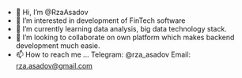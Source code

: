 - 👋 Hi, I’m @RzaAsadov
- 👀 I’m interested in development of FinTech software
- 🌱 I’m currently learning data analysis, big data technology stack.
- 💞️ I’m looking to collaborate on own platform which makes backend development much easie.
- 📫 How to reach me ...
      Telegram: @rza_asadov
      Email: rza.asadov@gmail.com


